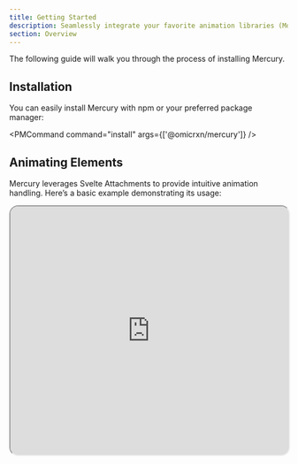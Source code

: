 ```yaml
---
title: Getting Started
description: Seamlessly integrate your favorite animation libraries (Motion, AnimeJS, GSAP) into your Svelte projects using Mercury.
section: Overview
---
```


<script>
	import { Callout } from "@svecodocs/kit";
	import { PMCommand } from '$lib/components/ui/pm-command';
</script>

The following guide will walk you through the process of installing Mercury.

## Installation

You can easily install Mercury with npm or your preferred package manager:

<PMCommand command="install" args={['@omicrxn/mercury']} />

## Animating Elements

Mercury leverages Svelte Attachments to provide intuitive animation handling. Here’s a basic example demonstrating its usage:

<!-- Basic Animation here -->
<iframe id="basic-animation" title="Basic Animation" loading="lazy" allow="accelerometer; ambient-light-sensor; camera; encrypted-media; geolocation; gyroscope; hid; microphone; midi; payment; usb; vr; xr-spatial-tracking; clipboard-write;" sandbox="allow-forms allow-modals allow-popups allow-presentation allow-same-origin allow-scripts allow-top-navigation allow-top-navigation-by-user-activation" style="width:100%; height:450px;  border-radius: 16px; flex:1; " src="https://mercury.uialchemy.com/examples/basic-animation?utm_source=embed"></iframe>
